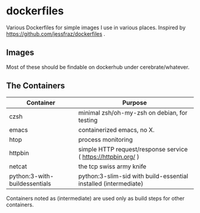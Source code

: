 # dockerfiles

Various Dockerfiles for simple images I use in various places.
Inspired by https://github.com/jessfraz/dockerfiles .

## Images

Most of these should be findable on dockerhub under cerebrate/whatever.

## The Containers

| Container                     | Purpose                                                         |
|-------------------------------|-----------------------------------------------------------------|
| czsh                          | minimal zsh/oh-my-zsh on debian, for testing                    |
| emacs                         | containerized emacs, no X.                                      |
| htop                          | process monitoring                                              |
| httpbin                       | simple HTTP request/response service ( https://httpbin.org/ )   |
| netcat                        | the tcp swiss army knife                                        |
| python:3-with-buildessentials | python:3-slim-sid with build-essential installed (intermediate) |

Containers noted as (intermediate) are used only as build steps for other containers.
